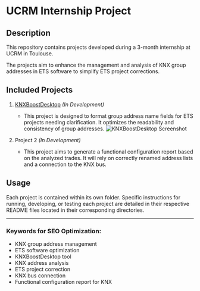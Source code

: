 # UCRM Internship Project

## Description
This repository contains projects developed during a 3-month internship at UCRM in Toulouse.

The projects aim to enhance the management and analysis of KNX group addresses in ETS software to simplify ETS project corrections.

## Included Projects
1. [KNXBoostDesktop](KNXBoostDesktop) _(In Development)_
   * This project is designed to format group address name fields for ETS projects needing clarification. It optimizes the readability and consistency of group addresses.
   ![KNXBoostDesktop Screenshot](https://github.com/user-attachments/assets/dc2a7e8b-9aee-4197-9d00-0b5067983585)

2. Project 2 _(In Development)_
   * This project aims to generate a functional configuration report based on the analyzed trades. It will rely on correctly renamed address lists and a connection to the KNX bus.

## Usage

Each project is contained within its own folder. Specific instructions for running, developing, or testing each project are detailed in their respective README files located in their corresponding directories.

---

### Keywords for SEO Optimization:
- KNX group address management
- ETS software optimization
- KNXBoostDesktop tool
- KNX address analysis
- ETS project correction
- KNX bus connection
- Functional configuration report for KNX
